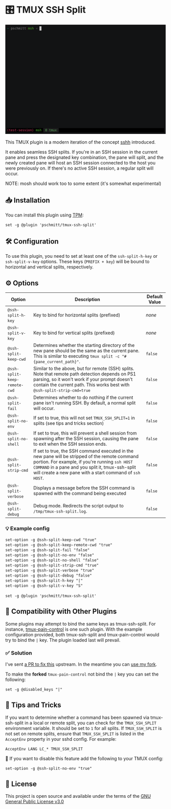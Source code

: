 # 🎛️ TMUX SSH Split

[![](./tmux-ssh-split.gif)](https://asciinema.org/a/335250)

This TMUX plugin is a modern iteration of the concept
[sshh](https://github.com/yudai/sshh)
introduced.

It enables seamless SSH
splits. If you're in an SSH session in the current pane and press the designated
key combination, the pane will split, and the newly created pane will host an
SSH session connected to the host you were previously on. If there's no active
SSH session, a regular split will occur.

NOTE: mosh should work too to some extent  (it's somewhat experimental)

## 📥 Installation

You can install this plugin using [TPM](https://github.com/tmux-plugins/tpm):

```
set -g @plugin 'pschmitt/tmux-ssh-split'
```

## 🛠️ Configuration

To use this plugin, you need to set at least one of the `ssh-split-h-key`
or `ssh-split-v-key` options. These keys (`PREFIX + key`) will be bound to
horizontal and vertical splits, respectively.

## ⚙️ Options

| Option | Description | Default Value |
| --- | --- | --- |
| `@ssh-split-h-key` | Key to bind for horizontal splits (prefixed) | *none* |
| `@ssh-split-v-key` | Key to bind for vertical splits (prefixed) | *none* |
| `@ssh-split-keep-cwd` | Determines whether the starting directory of the new pane should be the same as the current pane. This is similar to executing `tmux split -c "#{pane_current_path}"`. | `false` |
| `@ssh-split-keep-remote-cwd` | Similar to the above, but for remote (SSH) splits. Note that remote path detection depends on PS1 parsing, so it won't work if your prompt doesn't contain the current path. This works best with `@ssh-split-strip-cmd=true` | `false` |
| `@ssh-split-fail` | Determines whether to do nothing if the current pane isn't running SSH. By default, a normal split will occur. | `false` |
| `@ssh-split-no-env` | If set to true, this will not set `TMUX_SSH_SPLIT=1` in splits (see tips and tricks section) | `false` |
| `@ssh-split-no-shell` | If set to true, this will prevent a shell session from spawning after the SSH session, causing the pane to exit when the SSH session ends. | `false` |
| `@ssh-split-strip-cmd` | If set to true, the SSH command executed in the new pane will be stripped of the remote command portion. For example, if you're running `ssh HOST COMMAND` in a pane and you split it, tmux-ssh-split will create a new pane with a start command of `ssh HOST`. | `false` |
| `@ssh-split-verbose` | Displays a message before the SSH command is spawned with the command being executed | `false` |
| `@ssh-split-debug` | Debug mode. Redirects the script output to `/tmp/tmux-ssh-split.log`. | `false` |

### 💡 Example config

```
set-option -g @ssh-split-keep-cwd "true"
set-option -g @ssh-split-keep-remote-cwd "true"
set-option -g @ssh-split-fail "false"
set-option -g @ssh-split-no-env "false"
set-option -g @ssh-split-no-shell "false"
set-option -g @ssh-split-strip-cmd "true"
set-option -g @ssh-split-verbose "true"
set-option -g @ssh-split-debug "false"
set-option -g @ssh-split-h-key "|"
set-option -g @ssh-split-v-key "S"

set -g @plugin 'pschmitt/tmux-ssh-split'
```

## 🔌 Compatibility with Other Plugins

Some plugins may attempt to bind the same keys as tmux-ssh-split. For instance,
[tmux-pain-control](https://github.com/tmux-plugins/tmux-pain-control) is one
such plugin. With the example configuration provided, both tmux-ssh-split
and tmux-pain-control would try to bind the `|` key. The plugin loaded last
will prevail.

### ✅ Solution

I've sent
[a PR to fix this](https://github.com/tmux-plugins/tmux-pain-control/pull/33)
upstream. In the meantime you can
[use my fork](https://github.com/pschmitt/tmux-pain-control/).

To make the **forked** `tmux-pain-control` not bind the `|` key you can set
the following:

```
set -g @disabled_keys "|"
```

## 🎩 Tips and Tricks

If you want to determine whether a command has been spawned via tmux-ssh-split
in a local or remote split, you can check for the `TMUX_SSH_SPLIT` environment
variable. It should be set to `1` for all splits. If `TMUX_SSH_SPLIT` is not set
on remote splits, ensure that `TMUX_SSH_SPLIT` is listed in the `AcceptEnv`
property in your sshd config. For example:

```
AcceptEnv LANG LC_* TMUX_SSH_SPLIT
```

🤚 If you want to disable this feature add the following to your TMUX config:

```
set-option -g @ssh-split-no-env "true"
```

## 📜 License

This project is open source and available under the terms of the
[GNU General Public License v3.0](./LICENSE)
